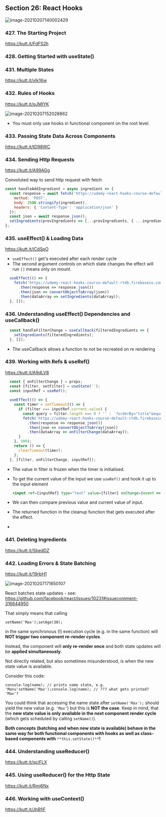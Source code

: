 ## Section 26: React Hooks

![image-20210207140002429](https://cdn.jsdelivr.net/gh/carlba/assets@master/Sfwx5f-image-20210207140002429.png)

### 427. The Starting Project

https://kutt.it/FdFS2h

### 428. Getting Started with useState()

### 431. Multiple States

https://kutt.it/xIk16w

### 432. Rules of Hooks

https://kutt.it/qJMIYK

![image-20210207152028862](https://cdn.jsdelivr.net/gh/carlba/assets@master/rW4k4P-image-20210207152028862.png)

* You must only use hooks in functional component on the root level.

### 433. Passing State Data Across Components

https://kutt.it/tD98WC

### 434. Sending Http Requests

https://kutt.it/A99AGg

Convoluted way to send http request with fetch

```jsx 
const handleAddIngredient = async ingredient => {
  const response = await fetch('https://udemy-react-hooks-course-default-rtdb.firebaseio.com/ingrediens.json', {
    method: 'POST',
    body: JSON.stringify(ingredient),
    headers: { 'Content-Type': 'application/json' }
  });
  const json = await response.json();
  setIngredients(prevIngredients => [...prevIngredients, { ...ingredient, id: json.name }]);
};
```

### 435. useEffect() & Loading Data

https://kutt.it/iCdSpO

* `useEffect()` get's executed after each render cycle
* The second argument controls on which state changes the effect will run `[]` means only on mount.

```jsx
  useEffect(() => {
    fetch('https://udemy-react-hooks-course-default-rtdb.firebaseio.com/ingrediens.json')
      .then(response => response.json())
      .then(json => convertObjectToArray(json))
      .then(dataArray => setIngredients(dataArray));
  }, []);
```

### 436. Understanding useEffect() Dependencies and useCallback()

```jsx
  const handleFilterChange = useCallback(filteredIngredients => {
    setIngredients(filteredIngredients);
  }, []);
```

* The useCallback allows a function to not be recreated on re rendering

### 439. Working with Refs & useRef()

https://kutt.it/A9dLV8

```jsx
  const { onFilterChange } = props;
  const [filter, setFilter] = useState('');
  const inputRef = useRef();  
	
  useEffect(() => {
    const timer = setTimeout(() => {
      if (filter === inputRef.current.value) {
        const query = filter.length === 0 ? '' : `?orderBy="title"&equalTo="${filter}"`;
        fetch('https://udemy-react-hooks-course-default-rtdb.firebaseio.com/ingredients.json' + query)
          .then(response => response.json())
          .then(json => convertObjectToArray(json))
          .then(dataArray => onFilterChange(dataArray));
      }
    }, 500);
    return () => {
      clearTimeout(timer);
    };
  }, [filter, onFilterChange, inputRef]);
```

* The value in filter is frozen when the timer is initialised.

* To get the current value of the input we use `useRef()`  and hook it up to the input element

  ```jsx
  <input ref={inputRef} type="text" value={filter} onChange={event => setFilter(event.target.value)} />
  ```

* We can then compare previous value and current value of input.

* The returned function in the cleanup function that gets executed after the effect.

* 

### 441. Deleting Ingredients

https://kutt.it/SbedDZ

### 442. Loading Errors & State Batching

https://kutt.it/19rbH1

![image-20210207171850107](https://cdn.jsdelivr.net/gh/carlba/assets@master/GigKTE-image-20210207171850107.png)

React batches state updates - see: https://github.com/facebook/react/issues/10231#issuecomment-316644950

That simply means that calling

```
setName('Max');setAge(30);
```

in the same synchronous (!) execution cycle (e.g. in the same function) will **NOT trigger two component re-render cycles**.

Instead, the component will **only re-render once** and both state updates will be **applied simultaneously**.

Not directly related, but also sometimes misunderstood, is when the new state value is available.

Consider this code:

```
console.log(name); // prints name state, e.g. 'Manu'setName('Max');console.log(name); // ??? what gets printed? 'Max'?
```

You could think that accessing the name state after `setName('Max');` should yield the new value (e.g. `'Max'`) but this is **NOT the case**. Keep in mind, that the **new state value is only available in the next component render cycle** (which gets scheduled by calling `setName()`).

**Both concepts (batching and when new state is available) behave in the same way for both functional components with hooks as well as class-based components with** `**this.setState()**`**!**

### 444. Understanding useReducer()

https://kutt.it/qciFLX

### 445. Using useReducer() for the Http State

https://kutt.it/Rmj6Nx

### 446. Working with useContext()

https://kutt.it/JhBfiF